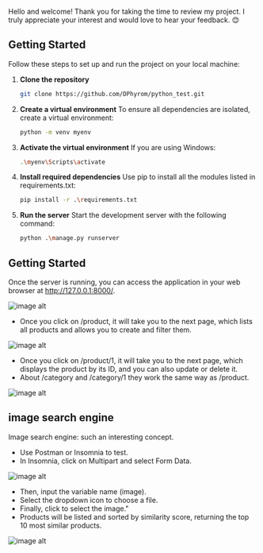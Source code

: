 Hello and welcome! Thank you for taking the time to review my project. I truly appreciate your interest and would love to hear your feedback. 😊

## Getting Started

Follow these steps to set up and run the project on your local machine:

1. **Clone the repository**

   ```bash
   git clone https://github.com/DPhyrom/python_test.git

2. **Create a virtual environment** To ensure all dependencies are isolated, create a virtual environment:

   ```bash
   python -m venv myenv

3. **Activate the virtual environment** If you are using Windows:

   ```bash
   .\myenv\Scripts\activate

4. **Install required dependencies** Use pip to install all the modules listed in requirements.txt:

   ```bash
   pip install -r .\requirements.txt


5. **Run the server** Start the development server with the following command:

   ```bash
   python .\manage.py runserver

## Getting Started
Once the server is running, you can access the application in your web browser at http://127.0.0.1:8000/.

![image alt](https://github.com/DPhyrom/python_test/blob/bf6e43b7be96d3dbc34fef9da9c72d3e59737cde/Screenshot%202025-01-28%20102941.png)

- Once you click on /product, it will take you to the next page, which lists all products and allows you to create and filter them.

![image alt](https://github.com/DPhyrom/python_test/blob/feb452df2c6cf314ebe8af4ba104e7cfa20e7d4e/Screenshot%202025-01-28%20104555.png)

- Once you click on /product/1, it will take you to the next page, which displays the product by its ID, and you can also update or delete it.
- About /category and /category/1 they work the same way as /product.

![image alt](https://github.com/DPhyrom/python_test/blob/25de69d4ebf15799fc7335f2172da1bfdfb0f0ee/Screenshot%202025-01-28%20104815.png)

## image search engine
Image search engine: such an interesting concept.
- Use Postman or Insomnia to test.
- In Insomnia, click on Multipart and select Form Data.

![image alt](https://github.com/DPhyrom/python_test/blob/a6275b822221d6a49188e6634788eb1941c647cc/Screenshot%202025-01-28%20114619.png)

- Then, input the variable name (image).
- Select the dropdown icon to choose a file.
- Finally, click to select the image."
- Products will be listed and sorted by similarity score, returning the top 10 most similar products.

![image alt](https://github.com/DPhyrom/python_test/blob/588b5e67f2b89b6fb8a20173f9ba4cf7bb9838f7/Screenshot%202025-01-28%20115519.png)

